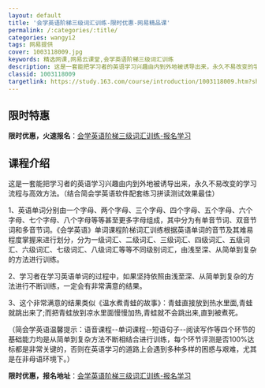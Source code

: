 ```yaml
---
layout: default
title: '会学英语阶梯三级词汇训练-限时优惠-网易精品课'
permalink: /:categories/:title/
categories: wangyi2
tags: 网易提供
cover: 1003118009.jpg
keywords: 精选网课,网易云课堂,会学英语阶梯三级词汇训练
description: 这是一套能把学习者的英语学习兴趣由内到外地被诱导出来，永久不易改变的学习流程与高效方法。（结合简会学英语软件配套练习拼读
classid: 1003118009
targetlink: https://study.163.com/course/introduction/1003118009.htm?share=1&shareId=1025206652&utm_campaign=share&utm_medium=iphoneShare&utm_source=&utm_u=1025206652
---
```


## 限时特惠

**限时优惠，火速报名**：[会学英语阶梯三级词汇训练-报名学习](https://study.163.com/course/introduction/1003118009.htm?share=1&shareId=1025206652&utm_campaign=share&utm_medium=iphoneShare&utm_source=&utm_u=1025206652)

## 课程介绍

这是一套能把学习者的英语学习兴趣由内到外地被诱导出来，永久不易改变的学习流程与高效方法。（结合简会学英语软件配套练习拼读测试效果最佳）

1、英语单词分别由一个字母、两个字母、三个字母、四个字母、五个字母、六个字母、七个字母、八个字母等等甚至更多字母组成，其中分为有单音节词、双音节词和多音节词。《会学英语》单词课程阶梯词汇训练根据英语单词的音节及其难易程度掌握来进行划分，分为一级词汇、二级词汇、三级词汇、四级词汇、五级词汇、六级词汇、七级词汇、八级词汇等等不同级别词汇，由浅至深、从简单到复杂的方法进行训练。

2、学习者在学习英语单词的过程中，如果坚持依照由浅至深、从简单到复杂的方法进行不断训练，一定会有非常满意的结果。

3、这个非常满意的结果类似《温水煮青蛙的故事》：青蛙直接放到热水里面,青蛙就跳出来了;而把青蛙放到凉水里面慢慢加热,青蛙就不会跳出来,直到被煮死。

（简会学英语温馨提示：语音课程--单词课程--短语句子--阅读写作等四个环节的基础能力均是从简单到复杂方法不断相结合进行训练，每个环节评测是否100%达标都是非常关键的，否则在英语学习的道路上会遇到多种多样的困惑与艰难，尤其是在非母语环境下。）

**限时优惠，报名地址**：[会学英语阶梯三级词汇训练-报名学习](https://study.163.com/course/introduction/1003118009.htm?share=1&shareId=1025206652&utm_campaign=share&utm_medium=iphoneShare&utm_source=&utm_u=1025206652)

